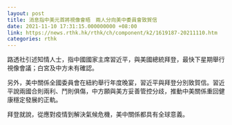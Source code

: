 ```yaml
---
layout: post
title: 消息指中美元首將視像會晤　兩人分向美中委員會致賀信
date: 2021-11-10 17:31:15.000000000 +08:00
link: https://news.rthk.hk/rthk/ch/component/k2/1619187-20211110.htm
categories: rthk
---
```


路透社引述知情人士，指中國國家主席習近平，與美國總統拜登，最快下星期舉行視像會議；白宮及中方未有確認。

另外，美中關係全國委員會在紐約舉行年度晚宴，習近平與拜登分別致賀信。習近平說兩國合則兩利、鬥則俱傷，中方願與美方妥善管控分歧，推動中美關係重回健康穩定發展的正軌。

拜登就說，從應對疫情到解決氣候危機，美中關係都具有全球意義。
